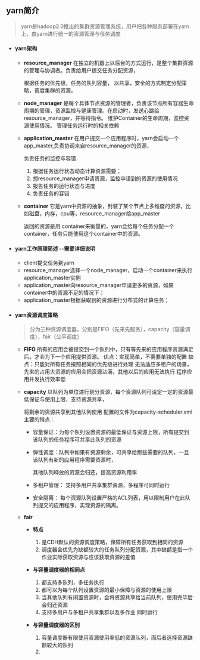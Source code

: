 ## yarn简介
> yarn是hadoop2.0推出的集群资源管理系统，用户把各种服务部署在yarn上，由yarn进行统一的资源管理与任务调度  

- #### yarn架构
  
  - **resource_manager**
    在独立的机器上以后台的方式运行，是整个集群资源的管理与协调者。负责给用户提交任务分配资源，
    
    根据任务的优先级，任务的队列容量， 以共享，安全的方式制定分配策略，调度集群的资源。
    
  - **node_manager**
    是每个具体节点资源的管理者，负责该节点所有容器生命周期的管理，资源监控与健康管理。在启动时，发送心跳给resource_manager，并等待指令。  维护Container的生命周期，监控资源使用情况。  管理任务运行时的相关依赖  
    
  - **application_master**
    在用户提交一个应用程序时，yarn会启动一个app_master,负责协调来自resource_manager的资源，
    
    负责任务的监控与容错  
    
    1. 根据任务运行状态动态计算资源需要；  
    2. 想resource_manager申请资源，监控申请到的资源的使用情况  
    3. 报告任务的运行状态与进度  
    4. 负责任务的容错  
    
  - **container**
    它是yarn中资源的抽象，封装了某个节点上多维度的资源，比如磁盘，内存，cpu等，resource_manager给app_master
    
    返回的资源是用 container来衡量的，yarn会给每个任务分配一个container，任务只能使用这个container中的资源。  
- #### yarn工作原理简述 --需要详细说明
  
  - client提交任务到yarn  
  - resource_manager选择一个node_manager，启动一个container来执行application_master实例  
  - application_master向resource_manager申请更多的资源，如果container中的资源不足的情况下；  
  - application_master根据获取到的资源进行分布式的计算任务；  
- #### yarn资源调度策略
  
  > 分为三种资源调度器，分别是FIFO（先来先服务），capacity（容量调度），fair（公平调度）  
  - **FIFO**
    所有的应用会被提交到一个队列中，只有等先来的应用程序资源满足后，才会为下一个应用提供资源。
    优点：实现简单，不需要单独的配置 
    缺点：只能对所有任务按照相同的优先级进行处理 
               无法适应多租户的场景，先来的占用大资源的应用会把资源沾满，其他以后的应用无法执行 
               程序应用并发执行效率低  
    
  - **capacity**
    以队列为单位进行划分资源，每个资源队列可设定一定的资源最低保证与使用上限，支持资源共享，
    
    将剩余的资源共享到其他队列使用 
    配置的文件为capacity-scheduler.xml 
    主要的特点：  
    
    - 容量保证：为每个队列设置资源的最低保证与资源上限，所有提交到该队列的任务程序可共享此队列的资源  
    
    - 弹性调度：队列中如果有资源剩余，可共享给那些需要的队列，一旦该队列有新的应用程序需要资源时，
    
      其他队列释放的资源会归还，提高资源利用率  
    
    - 多租户管理： 支持多用户共享集群资源，多程序可同时运行  
    
    - 安全隔离： 每个资源队列设置严格的ACL列表，用以限制用户在此队列提交的应用程序，实现资源的隔离。  
    
  - **fair**
  
    - **特点**
      1. 是CDH默认的资源调度策略，保障所有任务获取到相同的资源
      2. 调度器会优先为缺额较大的任务队列分配资源，其中缺额是指一个作业实际获取资源与应该获取资源的差值
  
    - **与容量调度器的相同点**
      1. 都支持多队列，多任务执行
      2. 都可以为每个队列设置资源的最小保障与资源的使用上限
      3. 当其他队列有闲置资源时，会将资源共享给当前队列，使用完毕后会归还资源
      4. 支持多用户与多租户共享集群以及多作业 同时运行
    - **与容量调度器的区别**
      1. 容量调度器有限使用资源使用率低的资源队列，而后者选择资源缺额较大的队列
      2. 